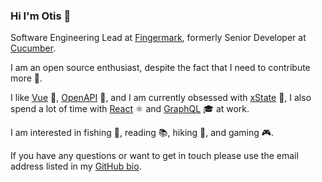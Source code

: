 ### Hi I'm Otis 👋

Software Engineering Lead at [Fingermark](https://www.fingermark.tech/), formerly Senior Developer at [Cucumber](https://www.cucumber.co.nz/).

I am an open source enthusiast, despite the fact that I need to contribute more 🤖.

I like [Vue](https://vuejs.org/) 💚, [OpenAPI](https://www.openapis.org/) 🔗, and I am currently obsessed with [xState](https://xstate.js.org/) 💙, I also spend a lot of time with [React](https://reactjs.org/) ⚛ and [GraphQL](https://graphql.org/) 🎓 at work.

I am interested in fishing 🎣, reading 📚, hiking 🗻, and gaming 🎮.

If you have any questions or want to get in touch please use the email address listed in my [GitHub bio](https://github.com/chopfitzroy).

    